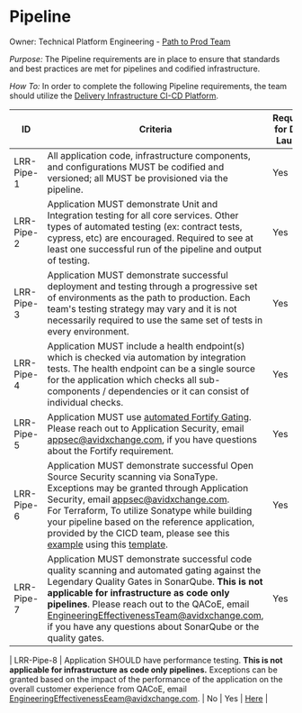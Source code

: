 # Pipeline[](https://dev.azure.com/avidxchange/technology-references/_wiki/wikis/tech-refs/7993/Launch-Readiness-Review-Checklist?anchor=pipeline)

Owner: Technical Platform Engineering - [Path to Prod Team](https://dev.azure.com/avidxchange/SaaS%20Infrastructure%20Services/_wiki/wikis/Delivery-Infrastructure.wiki/15862/TPE-Products-and-Teams?anchor=%3Cfont-style%3D%27color%3A-lightblue%3B%27-font-size%3D%276%27%3E**%22p2p-team%22**%3C/font%3E)

_Purpose:_ The Pipeline requirements are in place to ensure that standards and best practices are met for pipelines and codified infrastructure.

_How To:_ In order to complete the following Pipeline requirements, the team should utilize the [Delivery Infrastructure CI-CD Platform](https://dev.azure.com/avidxchange/SaaS%20Infrastructure%20Services/_wiki/wikis/Delivery-Infrastructure.wiki/211/CI-CD).

| ID         | Criteria                                                                                                                                                                                                                                                                                                                                                                                                                                                                                                                                                                                                                                                                                                           | Required for Dark Launch | Required for Live Launch | Team Documentation                                                                                                                                                                                                                                                                                                                 |
| ---------- | ------------------------------------------------------------------------------------------------------------------------------------------------------------------------------------------------------------------------------------------------------------------------------------------------------------------------------------------------------------------------------------------------------------------------------------------------------------------------------------------------------------------------------------------------------------------------------------------------------------------------------------------------------------------------------------------------------------------ | ------------------------ | ------------------------ | ---------------------------------------------------------------------------------------------------------------------------------------------------------------------------------------------------------------------------------------------------------------------------------------------------------------------------------- |
| LRR-Pipe-1 | All application code, infrastructure components, and configurations MUST be codified and versioned; all MUST be provisioned via the pipeline.                                                                                                                                                                                                                                                                                                                                                                                                                                                                                                                                                                      | Yes                      | Yes                      | [capability-env](${capabilityEnvPipelineUrl}) <br> [capability](${capabilityPipelineUrl}) <br> [Pipeline Documentation](https://dev.azure.com/avidxchange/User%20Interface%20Center%20of%20Excellence/_wiki/wikis/User-Interface-Center-of-Excellence.wiki/36917/Pipelines)                                                                                                                                                                                                                                             |
| LRR-Pipe-2 | Application MUST demonstrate Unit and Integration testing for all core services. Other types of automated testing (ex: contract tests, cypress, etc) are encouraged. Required to see at least one successful run of the pipeline and output of testing.                                                                                                                                                                                                                                                                                                                                                                                                                                                            | Yes                      | Yes                      | Unit Testing Pipeline for Pull Requests: <br>[ui-coe-pr](https://dev.azure.com/avidxchange/User%20Interface%20Center%20of%20Excellence/_build?definitionId=1515)<br> <br>[Unit test output](https://avidxchange.sharepoint.com/:i:/r/sites/CyberDyne/Shared%20Documents/General/Tenant-Unit-test-output.png?csf=1&web=1&e=W0kaE3)  |
| LRR-Pipe-3 | Application MUST demonstrate successful deployment and testing through a progressive set of environments as the path to production. Each team's testing strategy may vary and it is not necessarily required to use the same set of tests in every environment.                                                                                                                                                                                                                                                                                                                                                                                                                                                    | Yes                      | Yes                      | [Example of successful pipeline run](https://avidxchange.sharepoint.com/:i:/r/sites/CyberDyne/Shared%20Documents/General/tenant-spa%20pipeline%20run.png?csf=1&web=1&e=cGwlcI) <br>[Example of unit tests run in pipeline](https://dev.azure.com/avidxchange/User%20Interface%20Center%20of%20Excellence/_build?definitionId=1515) |
| LRR-Pipe-4 | Application MUST include a health endpoint(s) which is checked via automation by integration tests. The health endpoint can be a single source for the application which checks all sub-components / dependencies or it can consist of individual checks.                                                                                                                                                                                                                                                                                                                                                                                                                                                          | Yes                      | Yes                      | BFF deploy pipeline includes health check task: <br>[bff pipeline](${bffPipelineUrl}) <br> [screenshot](https://avidxchange-my.sharepoint.com/:i:/p/mruesch/EUNnVoqn2yVHv9bxVDa2XMABgIAISiSh-iGnyTstHm5jaA?e=GFJEc5)                                                                                                               |
| LRR-Pipe-5 | Application MUST use [automated Fortify Gating](https://dev.azure.com/avidxchange/SaaS%20Infrastructure%20Services/_wiki/wikis/Delivery-Infrastructure.wiki/9716/Automated-Fortify-Gating). Please reach out to Application Security, email [appsec@avidxchange.com](mailto:appsec@avidxchange.com), if you have questions about the Fortify requirement.                                                                                                                                                                                                                                                                                                                                                          | Yes                      | Yes                      | [spa pipeline](${spaPipelineUrl}) <br> [bff pipeline](${bffPipelineUrl})                                                                                                                                                                                                                                                           |
| LRR-Pipe-6 | Application MUST demonstrate successful Open Source Security scanning via SonaType. Exceptions may be granted through Application Security, email [appsec@avidxchange.com](mailto:appsec@avidxchange.com).<br>For Terraform, To utilize Sonatype while building your pipeline based on the reference application, provided by the CICD team, please see this [example](https://dev.azure.com/avidxchange/technology-references/_git/reference-implementation?path=/cicd-pipelines/BookStore.Api.yml&version=GBusers/cwtm/SonatypeUpdate&_a=contents) using this [template](https://dev.azure.com/avidxchange/technology-references/_git/reference-implementation?path=/cicd-pipelines/templates/sonatypeScan.yml). | Yes                      | Yes                      | [ui-coe-pr](https://dev.azure.com/avidxchange/User%20Interface%20Center%20of%20Excellence/_build?definitionId=1515)                                                                                                                                                                                                                |
| LRR-Pipe-7 | Application MUST demonstrate successful code quality scanning and automated gating against the Legendary Quality Gates in SonarQube. **This is not applicable for infrastructure as code only pipelines**. Please reach out to the QACoE, email [EngineeringEffectivenessTeam@avidxchange.com](mailto:EngineeringEffectivenessTeam@avidxchange.com), if you have any questions about SonarQube or the quality gates.                                                                                                                                                                                                                                                                                               | Yes                      | Yes                      | Per conversation with Jack Noterangelo. SonarQube is not required for code managed in the monorepo.

| LRR-Pipe-8 | Application SHOULD have performance testing. **This is not applicable for infrastructure as code only pipelines.** Exceptions can be granted based on the impact of the performance of the application on the overall customer experience from QACoE, email [EngineeringEffectivenessEeam@avidxchange.com](mailto:EngineeringEffectivenessEeam@avidxchange.com).                                                                                                                                                                                                                                                                                                                                                   | No                       | Yes                      | [Here](https://dev.azure.com/avidxchange/User%20Interface%20Center%20of%20Excellence/_wiki/wikis/User-Interface-Center-of-Excellence.wiki/39279/Performance-Testing)                                                                                                                                                               |
